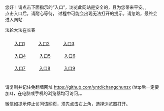 您好！请点击下面指示的“入口”，浏览此网站是安全的，且为您带来平安。。 <br/>
点击入口后，请耐心等待， 过程中可能会出现无法打开的提示，请忽略，最终会进入网站. </br>

法轮大法在长春<br/>
<div style="padding:10px"><a style="margin:20px" target="_blank" href="https://dy2qj74m2z9kr.cloudfront.net/2Qpsp?wbtstdkt" id="ccLink1" rel="nofollow">入口1</a> <a target="_blank" style="margin:20px" href="https://d9uecjy8nsjly.cloudfront.net/2Qpsp?matbdd" id="ccLink2" rel="nofollow">入口2</a> <a style="margin:20px" target="_blank" href="https://d2lhbhw9tdkkw2.cloudfront.net/2Qpsp?qwmvz" id="ccLink3" rel="nofollow">入口3</a></div>

<div style="padding:10px" ><a style="margin:20px" target="_blank" href="https://dy2qj74m2z9kr.cloudfront.net/2Qpsp?wbtstdkt" id="ccLink4" rel="nofollow">入口4</a> <a style="margin:20px" href="https://d9uecjy8nsjly.cloudfront.net/2Qpsp?matbdd" target="_blank" id="ccLink5" rel="nofollow">入口5</a> <a style="margin:20px" href="https://d2lhbhw9tdkkw2.cloudfront.net/2Qpsp?qwmvz" target="_blank" id="ccLink6" rel="nofollow">入口6</a></div>

<div style="padding:10px"><a style="margin:20px" target="_blank" href="https://dy2qj74m2z9kr.cloudfront.net/2Qpsp?wbtstdkt" id="ccLink7" rel="nofollow">入口7</a> <a style="margin:20px" href="https://d9uecjy8nsjly.cloudfront.net/2Qpsp?matbdd" target="_blank" id="ccLink8" rel="nofollow">入口8</a> <a style="margin:20px" target="_blank" href="https://d2lhbhw9tdkkw2.cloudfront.net/2Qpsp?qwmvz" id="ccLink9" rel="nofollow">入口9</a></div>

<br/>



请复制并记住免翻墙网址 https://github.com/yntd/changchunzx (http后一定要加s)，在电脑或手机的浏览器均可访问。。<br/>

微信如提示停止访问该网页，须先点击右上角，选择浏览器打开。
